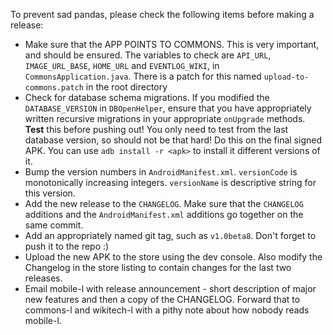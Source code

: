 To prevent sad pandas, please check the following items before making a release:

- Make sure that the APP POINTS TO COMMONS. This is very important, and should be
  ensured. The variables to check are `API_URL`, `IMAGE_URL_BASE`, `HOME_URL` and
  `EVENTLOG_WIKI`, in `CommonsApplication.java`. There is a patch for this named
  `upload-to-commons.patch` in the root directory
- Check for database schema migrations. If you modified the `DATABASE_VERSION` in
  `DBOpenHelper`, ensure that you have appropriately written recursive migrations
  in your appropriate `onUpgrade` methods. **Test** this before pushing out! You
  only need to test from the last database version, so should not be that hard!
  Do this on the final signed APK. You can use `adb install -r <apk>` to install
  it different versions of it.
- Bump the version numbers in `AndroidManifest.xml`. `versionCode` is monotonically
  increasing integers. `versionName` is descriptive string for this version.
- Add the new release to the `CHANGELOG`. Make sure that the `CHANGELOG` additions
  and the `AndroidManifest.xml` additions go together on the same commit.
- Add an appropriately named git tag, such as `v1.0beta8`. Don't forget to push
  it to the repo :)
- Upload the new APK to the store using the dev console. Also modify the Changelog
  in the store listing to contain changes for the last two releases. 
- Email mobile-l with release announcement - short description of major new features
  and then a copy of the CHANGELOG. Forward that to commons-l and wikitech-l with
  a pithy note about how nobody reads mobile-l.
